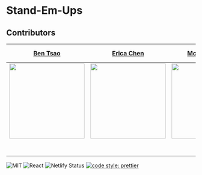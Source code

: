 # Stand-Em-Ups
## Contributors

|[Ben Tsao](https://github.com/cbtsao47) |[Erica Chen](https://github.com/erica-y-chen)|[Mckay Wrigley](https://github.com/mckaywrigley45)  |  [Curtis Hubbard](https://github.com/chubbard022)   | [Taylor Blount](https://github.com/thirdeyeclub)      |
| :-----------------------------------------------------------------------------------------------------------------------: | :--------------------------------------------------------------------------------------------------------------------------------------: | :---------------------------------------------------------------------------------------------------------------------------------------: | :----------------------------------------------------------------------------------------------------------------------------: | :---: |
|  [<img src="https://avatars2.githubusercontent.com/u/16598376?s=400&v=4" width = "200" />](https://github.com/cbtsao47)  |          [<img src="https://avatars0.githubusercontent.com/u/47537927?s=400&v=4" width = "200" />](https://github.com/AAsriyan)          |              [<img src="https://avatars0.githubusercontent.com/u/42783498?s=400&v=4" width = "200" />](https://github.com/)               |  [<img src="https://avatars3.githubusercontent.com/u/23500510?s=400&v=4" width = "200" />](https://github.com/mikaelacurrier)  |
|                  [<img src="https://github.com/favicon.ico" width="15"> ](https://github.com/erin-koen)                   |                          [<img src="https://github.com/favicon.ico" width="15"> ](https://github.com/AAsriyan)                           |                        [<img src="https://github.com/favicon.ico" width="15"> ](https://github.com/mikaelacurrier)                        |                   [<img src="https://github.com/favicon.ico" width="15"> ](https://github.com/shaunmcarmody)                   |
| [ <img src="https://static.licdn.com/sc/h/al2o9zrvru7aqj8e1x2rzsrca" width="15"> ](https://www.linkedin.com/in/erinkoen/) | [ <img src="https://static.licdn.com/sc/h/al2o9zrvru7aqj8e1x2rzsrca" width="15"> ](https://www.linkedin.com/in/arshak-asriyan-097012a0/) | [ <img src="https://static.licdn.com/sc/h/al2o9zrvru7aqj8e1x2rzsrca" width="15"> ](https://www.linkedin.com/in/mikaela-currier-473a2b179) | [ <img src="https://static.licdn.com/sc/h/al2o9zrvru7aqj8e1x2rzsrca" width="15"> ](https://www.linkedin.com/in/shaunmcarmody/) |

![MIT](https://img.shields.io/packagist/l/doctrine/orm.svg)
![React](https://img.shields.io/badge/react-v16.7.0--alpha.2-blue.svg)
![Netlify Status](https://api.netlify.com/api/v1/badges/b5c4db1c-b10d-42c3-b157-3746edd9e81d/deploy-status)
[![code style: prettier](https://img.shields.io/badge/code_style-prettier-ff69b4.svg?style=flat-square)](https://github.com/prettier/prettier)


